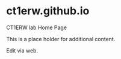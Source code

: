 # ct1erw.github.io
CT1ERW lab Home Page

This is a place holder for additional content.

Edit via web.